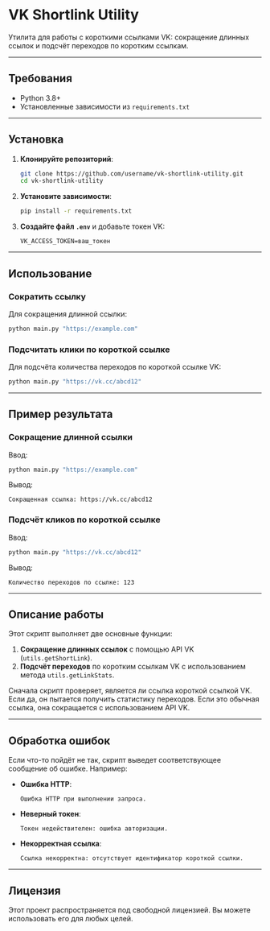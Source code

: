 # VK Shortlink Utility

Утилита для работы с короткими ссылками VK: сокращение длинных ссылок и подсчёт переходов по коротким ссылкам.

---

## Требования

- Python 3.8+
- Установленные зависимости из `requirements.txt`

---

## Установка

1. **Клонируйте репозиторий**:

   ```bash
   git clone https://github.com/username/vk-shortlink-utility.git
   cd vk-shortlink-utility
   ```

2. **Установите зависимости**:

   ```bash
   pip install -r requirements.txt
   ```

3. **Создайте файл `.env`** и добавьте токен VK:

   ```plaintext
   VK_ACCESS_TOKEN=ваш_токен
   ```

---

## Использование

### Сократить ссылку

Для сокращения длинной ссылки:

```bash
python main.py "https://example.com"
```

### Подсчитать клики по короткой ссылке

Для подсчёта количества переходов по короткой ссылке VK:

```bash
python main.py "https://vk.cc/abcd12"
```

---

## Пример результата

### Сокращение длинной ссылки

Ввод:
```bash
python main.py "https://example.com"
```
Вывод:
```plaintext
Сокращенная ссылка: https://vk.cc/abcd12
```

### Подсчёт кликов по короткой ссылке

Ввод:
```bash
python main.py "https://vk.cc/abcd12"
```
Вывод:
```plaintext
Количество переходов по ссылке: 123
```

---

## Описание работы

Этот скрипт выполняет две основные функции:

1. **Сокращение длинных ссылок** с помощью API VK (`utils.getShortLink`).
2. **Подсчёт переходов** по коротким ссылкам VK с использованием метода `utils.getLinkStats`.

Сначала скрипт проверяет, является ли ссылка короткой ссылкой VK. Если да, он пытается получить статистику переходов. Если это обычная ссылка, она сокращается с использованием API VK.

---

## Обработка ошибок

Если что-то пойдёт не так, скрипт выведет соответствующее сообщение об ошибке. Например:

- **Ошибка HTTP**:
  ```plaintext
  Ошибка HTTP при выполнении запроса.
  ```
- **Неверный токен**:
  ```plaintext
  Токен недействителен: ошибка авторизации.
  ```
- **Некорректная ссылка**:
  ```plaintext
  Ссылка некорректна: отсутствует идентификатор короткой ссылки.
  ```

---

## Лицензия

Этот проект распространяется под свободной лицензией. Вы можете использовать его для любых целей.

